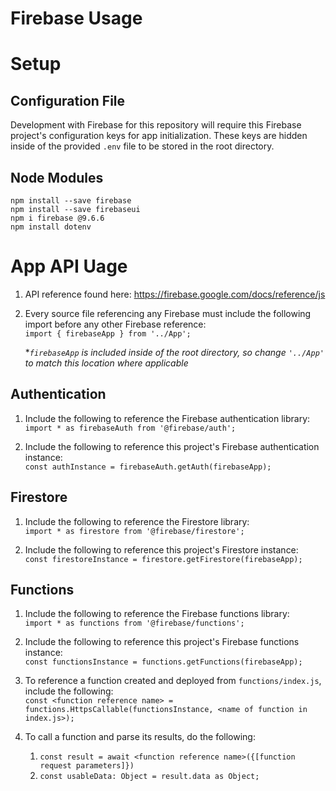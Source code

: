 # Firebase Usage

# Setup
## Configuration File
Development with Firebase for this repository will require this Firebase project's configuration keys for app initialization. These keys are hidden inside of the provided `.env` file to be stored in the root directory.

## Node Modules
`npm install --save firebase`  
`npm install --save firebaseui`  
`npm i firebase @9.6.6`  
`npm install dotenv`  

# App API Uage
1. API reference found here: https://firebase.google.com/docs/reference/js  

2. Every source file referencing any Firebase must include the following import before any other Firebase reference:   
`import { firebaseApp } from '../App';`  
  
    **`firebaseApp` is included inside of the root directory, so change `'../App'` to match this location where applicable*

## Authentication
1. Include the following to reference the Firebase authentication library:  
`import * as firebaseAuth from '@firebase/auth';`

2. Include the following to reference this project's Firebase authentication instance:  
`const authInstance = firebaseAuth.getAuth(firebaseApp);`

## Firestore
1. Include the following to reference the Firestore library:  
`import * as firestore from '@firebase/firestore';`

2. Include the following to reference this project's Firestore instance:  
`const firestoreInstance = firestore.getFirestore(firebaseApp);`

## Functions
1. Include the following to reference the Firebase functions library:  
`import * as functions from '@firebase/functions';`

2. Include the following to reference this project's Firebase functions instance:  
`const functionsInstance = functions.getFunctions(firebaseApp);`

3. To reference a function created and deployed from `functions/index.js`, include the following:  
`const <function reference name> = functions.HttpsCallable(functionsInstance, <name of function in index.js>);`

4. To call a function and parse its results, do the following:
    1. `const result = await <function reference name>({[function request parameters]})`
    2. `const usableData: Object = result.data as Object;`



